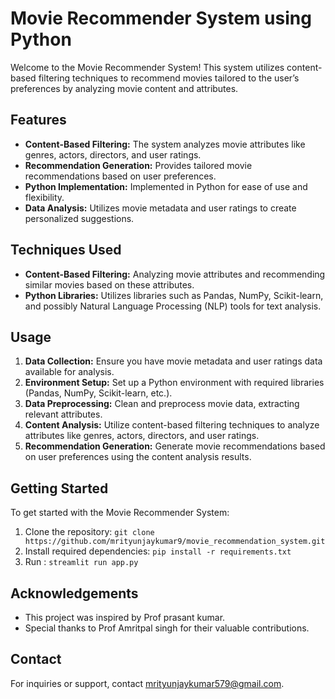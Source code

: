 # Movie Recommender System using Python

Welcome to the Movie Recommender System! This system utilizes content-based filtering techniques to recommend movies tailored to the user’s preferences by analyzing movie content and attributes.

## Features

- **Content-Based Filtering:** The system analyzes movie attributes like genres, actors, directors, and user ratings.
- **Recommendation Generation:** Provides tailored movie recommendations based on user preferences.
- **Python Implementation:** Implemented in Python for ease of use and flexibility.
- **Data Analysis:** Utilizes movie metadata and user ratings to create personalized suggestions.

## Techniques Used

- **Content-Based Filtering:** Analyzing movie attributes and recommending similar movies based on these attributes.
- **Python Libraries:** Utilizes libraries such as Pandas, NumPy, Scikit-learn, and possibly Natural Language Processing (NLP) tools for text analysis.

## Usage

1. **Data Collection:** Ensure you have movie metadata and user ratings data available for analysis.
2. **Environment Setup:** Set up a Python environment with required libraries (Pandas, NumPy, Scikit-learn, etc.).
3. **Data Preprocessing:** Clean and preprocess movie data, extracting relevant attributes.
4. **Content Analysis:** Utilize content-based filtering techniques to analyze attributes like genres, actors, directors, and user ratings.
5. **Recommendation Generation:** Generate movie recommendations based on user preferences using the content analysis results.

## Getting Started

To get started with the Movie Recommender System:

1. Clone the repository: `git clone https://github.com/mrityunjaykumar9/movie_recommendation_system.git`
2. Install required dependencies: `pip install -r requirements.txt`
3. Run : `streamlit run app.py`


## Acknowledgements

- This project was inspired by Prof prasant kumar.
- Special thanks to Prof Amritpal singh for their valuable contributions.

## Contact

For inquiries or support, contact mrityunjaykumar579@gmail.com.
